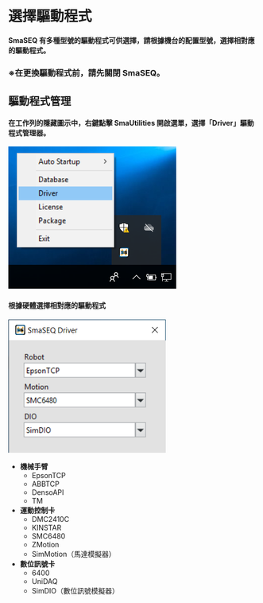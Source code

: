 # 選擇驅動程式

#### SmaSEQ 有多種型號的驅動程式可供選擇，請根據機台的配置型號，選擇相對應的驅動程式。

### ※在更換驅動程式前，請先關閉 SmaSEQ。

## 驅動程式管理

#### 在工作列的隱藏圖示中，右鍵點擊 SmaUtilities 開啟選單，選擇「Driver」驅動程式管理器。

![&#x958B;&#x555F;&#x9A45;&#x52D5;&#x7A0B;&#x5F0F;&#x7BA1;&#x7406;&#x5668;](../.gitbook/assets/smautilities_driver.PNG)

#### 根據硬體選擇相對應的驅動程式

![&#x9A45;&#x52D5;&#x7A0B;&#x5F0F;&#x9078;&#x64C7;](../.gitbook/assets/smautilities_driver_setup.PNG)

* **機械手臂**
  * EpsonTCP
  * ABBTCP
  * DensoAPI
  * TM
* **運動控制卡**
  * DMC2410C
  * KINSTAR
  * SMC6480
  * ZMotion
  * SimMotion（馬達模擬器）
* **數位訊號卡**
  * 6400
  * UniDAQ
  * SimDIO（數位訊號模擬器）

